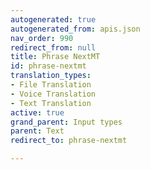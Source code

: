 ```yaml
---
autogenerated: true
autogenerated_from: apis.json
nav_order: 990
redirect_from: null
title: Phrase NextMT
id: phrase-nextmt
translation_types:
- File Translation
- Voice Translation
- Text Translation
active: true
grand_parent: Input types
parent: Text
redirect_to: phrase-nextmt

---
```


